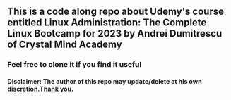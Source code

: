 ## This is a code along repo about Udemy's course entitled Linux Administration: The Complete Linux Bootcamp for 2023 by Andrei Dumitrescu of Crystal Mind Academy

### Feel free to clone it if you find it useful
#### Disclaimer: The author of this repo may update/delete at his own discretion.Thank you.
